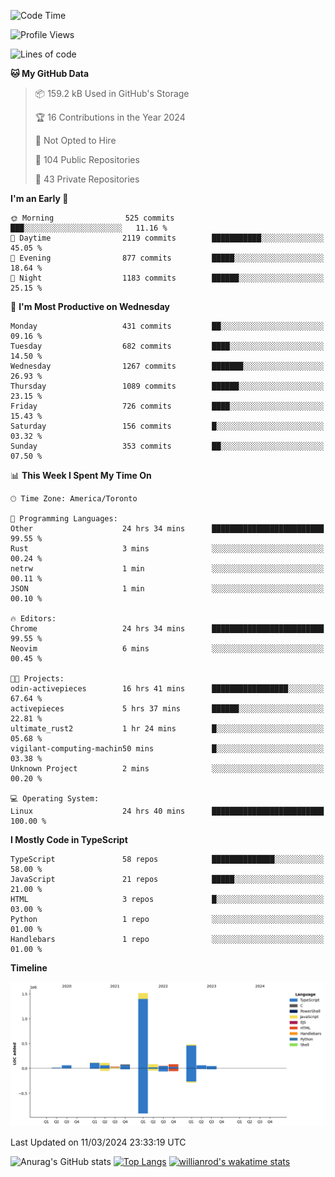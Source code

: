 <!--START_SECTION:waka-->
![Code Time](http://img.shields.io/badge/Code%20Time-1%2C293%20hrs%2054%20mins-blue)

![Profile Views](http://img.shields.io/badge/Profile%20Views-1-blue)

![Lines of code](https://img.shields.io/badge/From%20Hello%20World%20I%27ve%20Written-2.7%20million%20lines%20of%20code-blue)

**🐱 My GitHub Data** 

> 📦 159.2 kB Used in GitHub's Storage 
 > 
> 🏆 16 Contributions in the Year 2024
 > 
> 🚫 Not Opted to Hire
 > 
> 📜 104 Public Repositories 
 > 
> 🔑 43 Private Repositories 
 > 
**I'm an Early 🐤** 

```text
🌞 Morning                525 commits         ███░░░░░░░░░░░░░░░░░░░░░░   11.16 % 
🌆 Daytime                2119 commits        ███████████░░░░░░░░░░░░░░   45.05 % 
🌃 Evening                877 commits         █████░░░░░░░░░░░░░░░░░░░░   18.64 % 
🌙 Night                  1183 commits        ██████░░░░░░░░░░░░░░░░░░░   25.15 % 
```
📅 **I'm Most Productive on Wednesday** 

```text
Monday                   431 commits         ██░░░░░░░░░░░░░░░░░░░░░░░   09.16 % 
Tuesday                  682 commits         ████░░░░░░░░░░░░░░░░░░░░░   14.50 % 
Wednesday                1267 commits        ███████░░░░░░░░░░░░░░░░░░   26.93 % 
Thursday                 1089 commits        ██████░░░░░░░░░░░░░░░░░░░   23.15 % 
Friday                   726 commits         ████░░░░░░░░░░░░░░░░░░░░░   15.43 % 
Saturday                 156 commits         █░░░░░░░░░░░░░░░░░░░░░░░░   03.32 % 
Sunday                   353 commits         ██░░░░░░░░░░░░░░░░░░░░░░░   07.50 % 
```


📊 **This Week I Spent My Time On** 

```text
🕑︎ Time Zone: America/Toronto

💬 Programming Languages: 
Other                    24 hrs 34 mins      █████████████████████████   99.55 % 
Rust                     3 mins              ░░░░░░░░░░░░░░░░░░░░░░░░░   00.24 % 
netrw                    1 min               ░░░░░░░░░░░░░░░░░░░░░░░░░   00.11 % 
JSON                     1 min               ░░░░░░░░░░░░░░░░░░░░░░░░░   00.10 % 

🔥 Editors: 
Chrome                   24 hrs 34 mins      █████████████████████████   99.55 % 
Neovim                   6 mins              ░░░░░░░░░░░░░░░░░░░░░░░░░   00.45 % 

🐱‍💻 Projects: 
odin-activepieces        16 hrs 41 mins      █████████████████░░░░░░░░   67.64 % 
activepieces             5 hrs 37 mins       ██████░░░░░░░░░░░░░░░░░░░   22.81 % 
ultimate_rust2           1 hr 24 mins        █░░░░░░░░░░░░░░░░░░░░░░░░   05.68 % 
vigilant-computing-machin50 mins             █░░░░░░░░░░░░░░░░░░░░░░░░   03.38 % 
Unknown Project          2 mins              ░░░░░░░░░░░░░░░░░░░░░░░░░   00.20 % 

💻 Operating System: 
Linux                    24 hrs 40 mins      █████████████████████████   100.00 % 
```

**I Mostly Code in TypeScript** 

```text
TypeScript               58 repos            ██████████████░░░░░░░░░░░   58.00 % 
JavaScript               21 repos            █████░░░░░░░░░░░░░░░░░░░░   21.00 % 
HTML                     3 repos             █░░░░░░░░░░░░░░░░░░░░░░░░   03.00 % 
Python                   1 repo              ░░░░░░░░░░░░░░░░░░░░░░░░░   01.00 % 
Handlebars               1 repo              ░░░░░░░░░░░░░░░░░░░░░░░░░   01.00 % 
```



**Timeline**

![Lines of Code chart](https://raw.githubusercontent.com/wise-introvert/wise-introvert/master/assets/bar_graph.png)


 Last Updated on 11/03/2024 23:33:19 UTC
<!--END_SECTION:waka-->

![Anurag's GitHub stats](https://github-readme-stats.vercel.app/api?username=wise-introvert&count_private=true&show_icons=true)
[![Top Langs](https://github-readme-stats.vercel.app/api/top-langs/?username=wise-introvert&langs_count=10)](https://github.com/anuraghazra/github-readme-stats)
[![willianrod's wakatime stats](https://github-readme-stats.vercel.app/api/wakatime?username=wiseintrovert)](https://github.com/anuraghazra/github-readme-stats)
